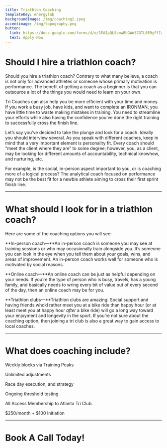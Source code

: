 ```yaml
---
title: Triathlon Coaching
templateKey: energylab
backgroundImage: /img/coaching2.jpeg
accentimage: /img/topography.png
button:
  link: https://docs.google.com/forms/d/e/1FAIpQLScmwBUGWn57GTL8E9yFfI4br5H7BTPfpTDPfQfO19VJ3h6aDw/viewform?usp=sf_link
  text: Apply Now
---
```


# Should I hire a triathlon coach?

Should you hire a triathlon coach? Contrary to what many believe, a coach is not only for advanced athletes or someone whose primary motivation is performance. The benefit of getting a coach as a beginner is that you can outsource a lot of the things you would need to learn on your own.

Tri Coaches can also help you be more efficient with your time and money.  If you work a busy job, have kids, and want to complete an IRONMAN, you have little time to waste making mistakes in training. You need to streamline your efforts while also having the confidence you’ve done the right training to successfully cross the finish line.

Let’s say you’ve decided to take the plunge and look for a coach. Ideally you should interview several. As you speak with different coaches, keep in mind that a very important element is personality fit. Every coach should “meet the client where they are” to some degree; however, you, as a client, may be looking for different amounts of accountability, technical knowhow, and nurturing, etc.

For example, is the social, in-person aspect important to you, or is coaching more of a logical process? The analytical coach focused on performance may not be the best fit for a newbie athlete aiming to cross their first sprint finish line.

---

# What should I look for in a triathlon coach?

Here are some of the coaching options you will see:

**In-person coach—**An in-person coach is someone you may see at training sessions or who may occasionally train alongside you. It’s someone you can look in the eye when you tell them about your goals, wins, and areas of improvement. An in-person coach works well for someone who is motivated by social reasons.

**Online coach—**An online coach can be just as helpful depending on your needs. If you’re the type of person who is busy, travels, has a young family, and basically needs to wring every bit of value out of every second of the day, then an online coach may be for you.

**Triathlon clubs—**Triathlon clubs are amazing. Social support and having friends who’d rather meet you at a bike ride than happy hour (or at least meet you at happy hour *after* a bike ride) will go a long way toward your enjoyment and longevity in the sport. If you’re not sure about the coaching option, then joining a tri club is also a great way to gain access to local coaches.

---

# What does coaching include?

Weekly blocks via Training Peaks

Unlimited adjustments

Race day execution, and strategy

Ongoing threshold testing

All Access Membership to Atlanta Tri Club.

$250/month + $100 Initiation

---

# Book A Call Today!
